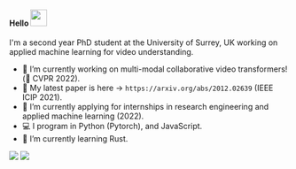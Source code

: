 #### Hello <img src="https://raw.githubusercontent.com/MartinHeinz/MartinHeinz/master/wave.gif" width="30px">

I'm a second year PhD student at the University of Surrey, UK working on applied machine learning for video understanding. 

- 🔭 I’m currently working on multi-modal collaborative video transformers! (🤞 CVPR 2022).
- 📝 My latest paper is here -> `https://arxiv.org/abs/2012.02639` (IEEE ICIP 2021).
- 🧢 I’m currently applying for internships in research engineering and applied machine learning (2022).
- 💻 I program in Python (Pytorch), and JavaScript.
- 🦀 I’m currently learning Rust.

[![](https://github-readme-stats.vercel.app/api/top-langs/?username=ed-fish&layout=compact&theme=bear&count_private=true)](https://github.com/anuraghazra/github-readme-stats)
[![](https://github-readme-stats.vercel.app/api?username=ed-fish&count_private=true&theme=bear&show_icons=true)](https://github.com/anuraghazra/github-readme-stats)
